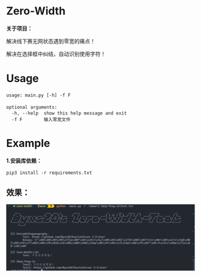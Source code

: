 # Zero-Width

**关于项目：**

解决线下赛无网状态遇到零宽的痛点！

解决在选择框中纠结，自动识别使用字符！

# Usage

```
usage: main.py [-h] -f F

optional arguments:
  -h, --help  show this help message and exit
  -f F        输入零宽文件
```

# Example

**1.安装库依赖：**

```
pip3 install -r requirements.txt
```

## 效果：

![image-20230922213230928](images/image-20230922213230928.png)